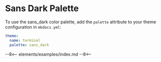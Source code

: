 # Sans Dark Palette

To use the sans_dark color palette, add the `palette` attribute to your theme configuration in `mkdocs.yml`:

```yaml
theme:
  name: terminal
  palette: sans_dark
```

<link href="../../../css/palettes/sans_dark.css" rel="stylesheet">

--8<--
elements/examples/index.md
--8<--
